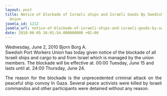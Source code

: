 ```yaml
---
layout: post
title: Notice of blockade of Israeli ships and Israeli Goods By Swedish Port Workers
  Union
joomla_id: 1212
joomla_url: notice-of-blockade-of-israeli-ships-and-israeli-goods-by-swedish-port-workers-union
date: 2010-06-05 16:01:54.000000000 +02:00
---
```

Wednesday, June 2, 2010 Bjorn Borg A.<br />Swedish Port Workers Union has today given notice of the blockade of all Israeli ships and cargo to and from Israel which is managed by the union members. The blockade will be effective at. 00:00 Tuesday, June 15 and lasts until at. 24:00 Thursday, June 24.
<p align="justify">The reason for the blockade is the unprecedented criminal attack on the peaceful ship convoy In Gaza. Several peace activists were killed by Israeli commandos and other participants were detained without any reason.</p>
